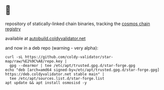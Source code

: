 # 🌌

repository of statically-linked chain binaries, tracking the [cosmos chain registry](https://github.com/cosmos/chain-registry)

available at [autobuild.coldyvalidator.net](https://autobuild.coldyvalidator.net)

and now in a deb repo (warning - very alpha):
```
curl -sL https://github.com/coldy-validator/star-map/raw/%E2%9C%A8/repo.key |
  gpg --dearmor | tee /etc/apt/trusted.gpg.d/star-forge.gpg
echo "deb [arch=amd64 signed-by=/etc/apt/trusted.gpg.d/star-forge.gpg] https://deb.coldyvalidator.net stable main" |
  tee /etc/apt/sources.list.d/star-forge.list
apt update && apt install osmosisd -y
```
